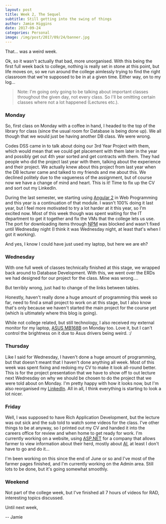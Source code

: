 ```yaml
---
layout: post
title: Week 2, The Sequel
subtitle: Still getting into the swing of things
author: Jamie Higgins
date: 2017-09-24
categories: Personal
image: /img/post/2017/09/24/banner.jpg
---
```


That... was a weird week.

Ok, so it wasn't actually that bad, more unorganised. With this being the first full week back to college, nothing is really set in stone at this point, but life moves on, so we run around the college aimlessly trying to find the right classroom that we're supposed to be in at a given time. Either way, on to my log...

> Note: I'm going only going to be talking about important classes throughout the given day, not every class. So I'll be omitting certain classes where not a lot happened (Lectures etc.).

### Monday

So, first class on Monday with a coffee in hand, I headed to the top of the library for class (since the usual room for Database is being done up). We all though that we would just be having another DB class. We were wrong.

Codes DSS came in to talk about doing our 3rd Year Project with them, which would mean that we could get placement with them later in the year and possibly get out 4th year sorted and get contracts with them. They had people who did the project last year with them, talking about the experience and their project. We actually knew about this project from last year when the DB lecturer came and talked to my friends and me about this. We declined politely due to the vagueness of the assignment, but of course now we have a change of mind and heart. This is it! Time to fix up the CV and sort out my LinkedIn.

During the last semester, we starting using [Angular 2](https://angular.io/) in Web Programming and this year is a continuation of that module. I wasn't 100% doing it last year, but I feel more motivated to try a lot harder at it this year, so I'm excited now. Most of this week though was spent waiting for the IT department to get it together and fix the VMs that the college lets us use. The port for downloading items through [NPM](https://www.npmjs.com/) was blocked and wasn't fixed until Wednesday night (I think it was Wednesday night, at least that's when I got it working).

And yes, I know I could have just used my laptop, but here we are eh?

### Wednesday

With one full week of classes technically finished at this stage, we wrapped back around to Database Development. With this, we went over the ERDs we had designed for our project for the class. Mine was wrong....

But terribly wrong, just had to change of the links between tables.

Honestly, haven't really done a huge amount of programming this week so far, need to find a small project to work on at this stage, but I also know that's only because we haven't started the main project for the course yet (which is ultimately where this blog is going).

While not college related, but still technology, I also received my external monitor for my laptop, [ASUS MB168B](https://www.asus.com/ie/Commercial-Monitors/MB168B/)  on Monday too. Love it, but I can't control the brightness on it due to Asus drivers being weird. :/

### Thursday

Like I said for Wednesday, I haven't done a huge amount of programming, but that doesn't meant that I haven't done anything all week. Most of this week was spent fixing and redoing my CV to make it look all-round better. This is for the project presentation that we have to show off to out lecture next Wednesday on why we should be chosen to do the project that we were told about on Monday. I'm pretty happy with how it looks now, but I'm also reorganised my [LinkedIn](https://www.linkedin.com/in/jamie-higgins/). All in all, I think everything is starting to look a lot nicer.

### Friday

Well, I was supposed to have Rich Application Development, but the lecture was out sick and the sub told to watch some videos for the class. I've other things to be at anyway, so I printed out my CV and handed it into the careers office for review and when home to get ready for work. I'm currently working on a website, using [ASP.NET](https://asp.net) for a company that allows farmer to view information about their herd, mostly about [AI](https://en.wikipedia.org/wiki/Artificial_insemination), at least I don't have to go and do it...

I'm been working on this since the end of June or so and I've most of the farmer pages finished, and I'm currently working on the Admin area. Still lots to be done, but it's going somewhat smoothly.

### Weekend

Not part of the college week, but I've finished all 7 hours of videos for RAD, interesting topics discussed.

Until next week,

-- Jamie